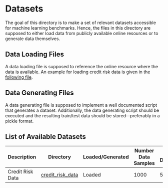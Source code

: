 # Datasets

The goal of this directory is to make a set of relevant datasets accessible for machine learning benchmarks.
Hence, the files in this directory are supposed to either load data from publicly available 
online resources or to generate data themselves.

## Data Loading Files
A data loading file is supposed to reference the online resource where the data is available. 
An example for loading credit risk data is given in the [following file](credit_risk_data/load_credit_risk_data.py). 

## Data Generating Files
A data generating file is supposed to implement a well documented script that generates a dataset. 
Additionally, the data generating script should be executed and the resulting train/test data should be 
stored--preferably in a pickle format.

## List of Available Datasets

| Description      | Directory                            | Loaded/Generated | Number Data Samples | Data Dimension |
|------------------|--------------------------------------|------------------|---------------------|----------------|
| Credit Risk Data | [credit_risk_data](credit_risk_data) | Loaded           | 1000                | 59             |

